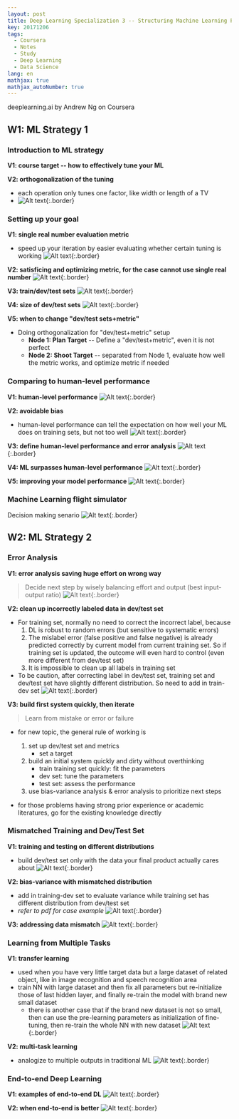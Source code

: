 ```yaml
---
layout: post
title: Deep Learning Specialization 3 -- Structuring Machine Learning Projects
key: 20171206
tags:
  - Coursera
  - Notes
  - Study
  - Deep Learning
  - Data Science
lang: en
mathjax: true
mathjax_autoNumber: true
---
```


deeplearning.ai by Andrew Ng on Coursera

## W1: ML Strategy 1

### Introduction to ML strategy

**V1: course target -- how to effectively tune your ML**

**V2: orthogonalization of the tuning**
- each operation only tunes one factor, like width or length of a TV
- ![Alt text](https://github.com/YestinYang/YestinYang.github.io/raw/master/screenshots/2017-12-06_1511865881114.png){:.border}

### Setting up your goal

**V1: single real number evaluation metric**
- speed up your iteration by easier evaluating whether certain tuning is working
![Alt text](https://github.com/YestinYang/YestinYang.github.io/raw/master/screenshots/2017-12-06_1511872231128.png){:.border}

**V2: satisficing and optimizing metric, for the case cannot use single real number**
![Alt text](https://github.com/YestinYang/YestinYang.github.io/raw/master/screenshots/2017-12-06_1511872797115.png){:.border}

**V3: train/dev/test sets**
![Alt text](https://github.com/YestinYang/YestinYang.github.io/raw/master/screenshots/2017-12-06_1512089953122.png){:.border}

**V4: size of dev/test sets**
![Alt text](https://github.com/YestinYang/YestinYang.github.io/raw/master/screenshots/2017-12-06_1511878635393.png){:.border}

**V5: when to change "dev/test sets+metric"**
- Doing orthogonalization for "dev/test+metric" setup
	- **Node 1: Plan Target** -- Define a "dev/test+metric", even it is not perfect
	- **Node 2: Shoot Target** -- separated from Node 1, evaluate how well the metric works, and optimize metric if needed


### Comparing to human-level performance

**V1: human-level performance**
![Alt text](https://github.com/YestinYang/YestinYang.github.io/raw/master/screenshots/2017-12-06_1511917923998.png){:.border}

**V2: avoidable bias**
- human-level performance can tell the expectation on how well your ML does on training sets, but not too well
![Alt text](https://github.com/YestinYang/YestinYang.github.io/raw/master/screenshots/2017-12-06_1511941965152.png){:.border}

**V3: define human-level performance and error analysis**
![Alt text](https://github.com/YestinYang/YestinYang.github.io/raw/master/screenshots/2017-12-06_1511921842800.png){:.border}

**V4: ML surpasses human-level performance**
![Alt text](https://github.com/YestinYang/YestinYang.github.io/raw/master/screenshots/2017-12-06_1511938756249.png){:.border}

**V5: improving your model performance**
![Alt text](https://github.com/YestinYang/YestinYang.github.io/raw/master/screenshots/2017-12-06_1511939220791.png){:.border}


### Machine Learning flight simulator

Decision making senario
![Alt text](https://github.com/YestinYang/YestinYang.github.io/raw/master/screenshots/2017-12-06_1511942582576.png){:.border}


## W2: ML Strategy 2

### Error Analysis

**V1: error analysis saving huge effort on wrong way**
> Decide next step by wisely balancing effort and output (best input-output ratio)
![Alt text](https://github.com/YestinYang/YestinYang.github.io/raw/master/screenshots/2017-12-06_1512088732750.png){:.border}

**V2: clean up incorrectly labeled data in dev/test set**
- For training set, normally no need to correct the incorrect label, because
	1. DL is robust to random errors (but sensitive to systematic errors)
	2. The mislabel error (false positive and false negative) is already predicted correctly by current model from current training set. So if training set is updated, the outcome will even hard to control (even more different from dev/test set)
	3. It is impossible to clean up all labels in training set
- To be caution, after correcting label in dev/test set, training set and dev/test set have slightly different distribution. So need to add in train-dev set
![Alt text](https://github.com/YestinYang/YestinYang.github.io/raw/master/screenshots/2017-12-06_1512090644335.png){:.border}

**V3: build first system quickly, then iterate**
> Learn from mistake or error or failure

- for new topic, the general rule of working is
	1. set up dev/test set and metrics
		- set a target
	2. build an initial system quickly and dirty without overthinking
		- train training set quickly: fit the parameters
		- dev set: tune the parameters
		- test set: assess the performance
	3. use bias-variance analysis & error analysis to prioritize next steps

- for those problems having strong prior experience or academic literatures, go for the existing knowledge directly

### Mismatched Training and Dev/Test Set

**V1: training and testing on different distributions**
- build dev/test set only with the data your final product actually cares about 
![Alt text](https://github.com/YestinYang/YestinYang.github.io/raw/master/screenshots/2017-12-06_1512116047609.png){:.border}

**V2: bias-variance with mismatched distribution**
- add in training-dev set to evaluate variance while training set has different distribution from dev/test set
- *refer to pdf for case example*
![Alt text](https://github.com/YestinYang/YestinYang.github.io/raw/master/screenshots/2017-12-06_1512182726250.png){:.border}

**V3: addressing data mismatch**
![Alt text](https://github.com/YestinYang/YestinYang.github.io/raw/master/screenshots/2017-12-06_1512184735471.png){:.border}

### Learning from Multiple Tasks

**V1: transfer learning**
- used when you have very little target data but a large dataset of related object, like in image recognition and speech recognition area
- train NN with large dataset and then fix all parameters but re-initialize those of last hidden layer, and finally re-train the model with brand new small dataset
	- there is another case that if the brand new dataset is not so small, then can use the pre-learning parameters as initialization of fine-tuning, then re-train the whole NN with new dataset
![Alt text](https://github.com/YestinYang/YestinYang.github.io/raw/master/screenshots/2017-12-06_1512200618795.png){:.border}

**V2: multi-task learning**
- analogize to multiple outputs in traditional ML
![Alt text](https://github.com/YestinYang/YestinYang.github.io/raw/master/screenshots/2017-12-06_1512203141600.png){:.border}

### End-to-end Deep Learning

**V1: examples of end-to-end DL**
![Alt text](https://github.com/YestinYang/YestinYang.github.io/raw/master/screenshots/2017-12-06_1512227231753.png){:.border}

**V2: when end-to-end is better**
![Alt text](https://github.com/YestinYang/YestinYang.github.io/raw/master/screenshots/2017-12-06_1512227310789.png){:.border}
